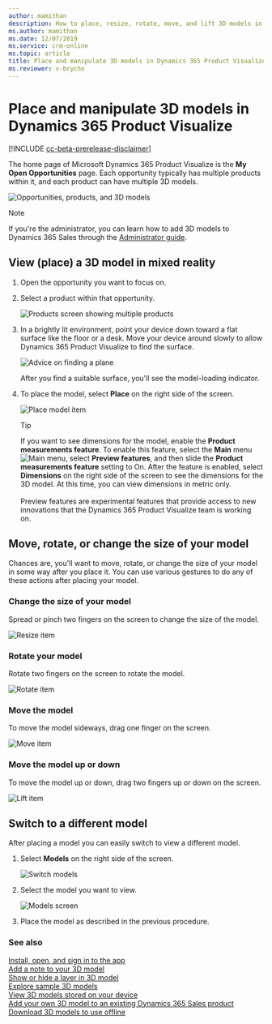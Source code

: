```yaml
---
author: mamithan
description: How to place, resize, rotate, move, and lift 3D models in Dynamics 365 Product Visualize
ms.author: mamithan
ms.date: 12/07/2019
ms.service: crm-online
ms.topic: article
title: Place and manipulate 3D models in Dynamics 365 Product Visualize
ms.reviewer: v-brycho
---
```


# Place and manipulate 3D models in Dynamics 365 Product Visualize

[!INCLUDE [cc-beta-prerelease-disclaimer](../includes/cc-beta-prerelease-disclaimer.md)]

The home page of Microsoft Dynamics 365 Product Visualize is the **My Open Opportunities** page. Each opportunity typically has multiple products within it, and each product can have multiple 3D models.

![Opportunities, products, and 3D models](media/manipulating-3D-models.PNG "Opportunities, products, and 3D models")

> [!NOTE]
> If you're the administrator, you can learn how to add 3D models to Dynamics 365 Sales through the [Administrator guide](admin-guide.md).

## View (place) a 3D model in mixed reality 

1.	Open the opportunity you want to focus on.

2.	Select a product within that opportunity.

    ![Products screen showing multiple products](media/products-screen.PNG "Products screen showing multiple products")
    
3.	In a brightly lit environment, point your device down toward a flat surface like the floor or a desk. Move your device around slowly to allow Dynamics 365 Product Visualize to find the surface.

    ![Advice on finding a plane](media/find-plane.PNG "Advice on finding a plane")

    After you find a suitable surface, you'll see the model-loading indicator.
      
4.  To place the model, select **Place** on the right side of the screen.

    ![Place model item](media/place-model.PNG "Place model item")
    
    >[!TIP]
    >If you want to see dimensions for the model, enable the **Product measurements feature**. To enable this feature, select the **Main** menu ![Main menu](media/hamburger-icon.png "Main menu"), select **Preview features**, and then slide the **Product measurements feature** setting to On. After the feature is enabled, select **Dimensions** on the right side of the screen to see the dimensions for the 3D model. At this time, you can view dimensions in metric only.<br><br>Preview features are experimental features that provide access to new innovations that the Dynamics 365 Product Visualize team is working on.  

## Move, rotate, or change the size of your model

Chances are, you'll want to move, rotate, or change the size of your model in some way after you place it. You can use various gestures to do any of these actions after placing your model.

### Change the size of your model

Spread or pinch two fingers on the screen to change the size of the model.

![Resize item](media/resize.png "Resize an item")

### Rotate your model  

Rotate two fingers on the screen to rotate the model.

![Rotate item](media/rotate.png "Rotate an item")

### Move the model

To move the model sideways, drag one finger on the screen.

![Move item](media/move.png "Move an item")

### Move the model up or down

To move the model up or down, drag two fingers up or down on the screen.

![Lift item](media/lift.png "Lift an item")

## Switch to a different model

After placing a model you can easily switch to view a different model.

1.	Select **Models** on the right side of the screen.

    ![Switch models](media/select-models.PNG "Switch models")
 
2.	Select the model you want to view.

    ![Models screen](media/3D-models.png "Models screen")
 
3.	Place the model as described in the previous procedure.  

### See also

[Install, open, and sign in to the app](sign-in.md)<br>
[Add a note to your 3D model](add-note.md)<br>
[Show or hide a layer in 3D model](layers.md)<br>
[Explore sample 3D models](explore-samples.md)<br>
[View 3D models stored on your device](browse-models.md)<br>
[Add your own 3D model to an existing Dynamics 365 Sales product](add-model.md)<br>
[Download 3D models to use offline](download-models.md)

